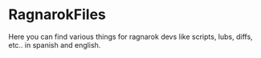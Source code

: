 RagnarokFiles
=============

Here you can find various things for ragnarok devs like scripts, lubs, diffs, etc.. in spanish and english.